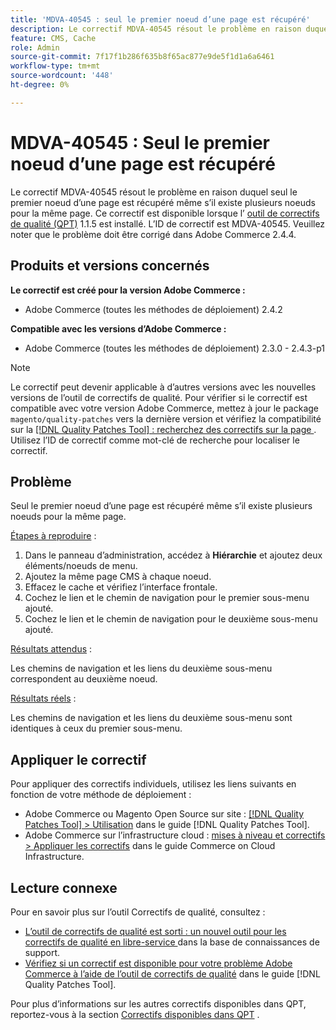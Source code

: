 ```yaml
---
title: 'MDVA-40545 : seul le premier noeud d’une page est récupéré'
description: Le correctif MDVA-40545 résout le problème en raison duquel seul le premier noeud d’une page est récupéré même s’il existe plusieurs noeuds pour la même page. Ce correctif est disponible lorsque l’[outil de correctifs de qualité (QPT)](https://experienceleague.adobe.com/en/docs/commerce-knowledge-base/kb/announcements/commerce-announcements/magento-quality-patches-released-new-tool-to-self-serve-quality-patches) 1.1.5 est installé. L’ID de correctif est MDVA-40545. Veuillez noter que le problème doit être corrigé dans Adobe Commerce 2.4.4.
feature: CMS, Cache
role: Admin
source-git-commit: 7f17f1b286f635b8f65ac877e9de5f1d1a6a6461
workflow-type: tm+mt
source-wordcount: '448'
ht-degree: 0%

---
```


# MDVA-40545 : Seul le premier noeud d’une page est récupéré

Le correctif MDVA-40545 résout le problème en raison duquel seul le premier noeud d’une page est récupéré même s’il existe plusieurs noeuds pour la même page. Ce correctif est disponible lorsque l’ [outil de correctifs de qualité (QPT)](https://experienceleague.adobe.com/en/docs/commerce-knowledge-base/kb/announcements/commerce-announcements/magento-quality-patches-released-new-tool-to-self-serve-quality-patches) 1.1.5 est installé. L’ID de correctif est MDVA-40545. Veuillez noter que le problème doit être corrigé dans Adobe Commerce 2.4.4.

## Produits et versions concernés

**Le correctif est créé pour la version Adobe Commerce :**

* Adobe Commerce (toutes les méthodes de déploiement) 2.4.2

**Compatible avec les versions d’Adobe Commerce :**

* Adobe Commerce (toutes les méthodes de déploiement) 2.3.0 - 2.4.3-p1

>[!NOTE]
>
>Le correctif peut devenir applicable à d’autres versions avec les nouvelles versions de l’outil de correctifs de qualité. Pour vérifier si le correctif est compatible avec votre version Adobe Commerce, mettez à jour le package `magento/quality-patches` vers la dernière version et vérifiez la compatibilité sur la [[!DNL Quality Patches Tool] : recherchez des correctifs sur la page ](https://experienceleague.adobe.com/en/docs/commerce-knowledge-base/kb/announcements/commerce-announcements/magento-quality-patches-released-new-tool-to-self-serve-quality-patches). Utilisez l’ID de correctif comme mot-clé de recherche pour localiser le correctif.

## Problème

Seul le premier noeud d’une page est récupéré même s’il existe plusieurs noeuds pour la même page.

<u>Étapes à reproduire</u> :

1. Dans le panneau d’administration, accédez à **Hiérarchie** et ajoutez deux éléments/noeuds de menu.
1. Ajoutez la même page CMS à chaque noeud.
1. Effacez le cache et vérifiez l’interface frontale.
1. Cochez le lien et le chemin de navigation pour le premier sous-menu ajouté.
1. Cochez le lien et le chemin de navigation pour le deuxième sous-menu ajouté.

<u>Résultats attendus</u> :

Les chemins de navigation et les liens du deuxième sous-menu correspondent au deuxième noeud.

<u>Résultats réels</u> :

Les chemins de navigation et les liens du deuxième sous-menu sont identiques à ceux du premier sous-menu.

## Appliquer le correctif

Pour appliquer des correctifs individuels, utilisez les liens suivants en fonction de votre méthode de déploiement :

* Adobe Commerce ou Magento Open Source sur site : [[!DNL Quality Patches Tool] > Utilisation](/help/tools/quality-patches-tool/usage.md) dans le guide [!DNL Quality Patches Tool].
* Adobe Commerce sur l’infrastructure cloud : [mises à niveau et correctifs > Appliquer les correctifs](https://experienceleague.adobe.com/docs/commerce-cloud-service/user-guide/develop/upgrade/apply-patches.html) dans le guide Commerce on Cloud Infrastructure.

## Lecture connexe

Pour en savoir plus sur l’outil Correctifs de qualité, consultez :

* [ L’outil de correctifs de qualité est sorti : un nouvel outil pour les correctifs de qualité en libre-service ](https://experienceleague.adobe.com/en/docs/commerce-knowledge-base/kb/announcements/commerce-announcements/magento-quality-patches-released-new-tool-to-self-serve-quality-patches) dans la base de connaissances de support.
* [Vérifiez si un correctif est disponible pour votre problème Adobe Commerce à l’aide de l’outil de correctifs de qualité](/help/tools/quality-patches-tool/patches-available-in-qpt/check-patch-for-magento-issue-with-magento-quality-patches.md) dans le guide [!DNL Quality Patches Tool].

Pour plus d’informations sur les autres correctifs disponibles dans QPT, reportez-vous à la section [Correctifs disponibles dans QPT](https://support.magento.com/hc/en-us/sections/360010506631-Patches-available-in-MQP-tool-) .
